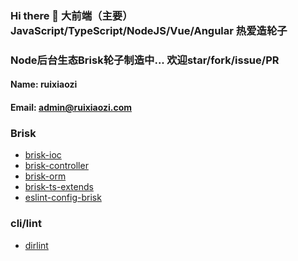 ### Hi there 👋 大前端（主要）JavaScript/TypeScript/NodeJS/Vue/Angular 热爱造轮子

### Node后台生态Brisk轮子制造中... 欢迎star/fork/issue/PR

#### Name: ruixiaozi
#### Email: admin@ruixiaozi.com

### Brisk

+ [brisk-ioc](https://github.com/ruixiaozi/brisk-ioc)
+ [brisk-controller](https://github.com/ruixiaozi/brisk-controller)
+ [brisk-orm](https://github.com/ruixiaozi/brisk-orm)
+ [brisk-ts-extends](https://github.com/ruixiaozi/brisk-ts-extends)
+ [eslint-config-brisk](https://github.com/ruixiaozi/eslint-config-brisk)

### cli/lint

+ [dirlint](https://github.com/ruixiaozi/dirlint)

<!--
**ruixiaozi/ruixiaozi** is a ✨ _special_ ✨ repository because its `README.md` (this file) appears on your GitHub profile.

Here are some ideas to get you started:

- 🔭 I’m currently working on ...
- 🌱 I’m currently learning ...
- 👯 I’m looking to collaborate on ...
- 🤔 I’m looking for help with ...
- 💬 Ask me about ...
- 📫 How to reach me: ...
- 😄 Pronouns: ...
- ⚡ Fun fact: ...
-->
